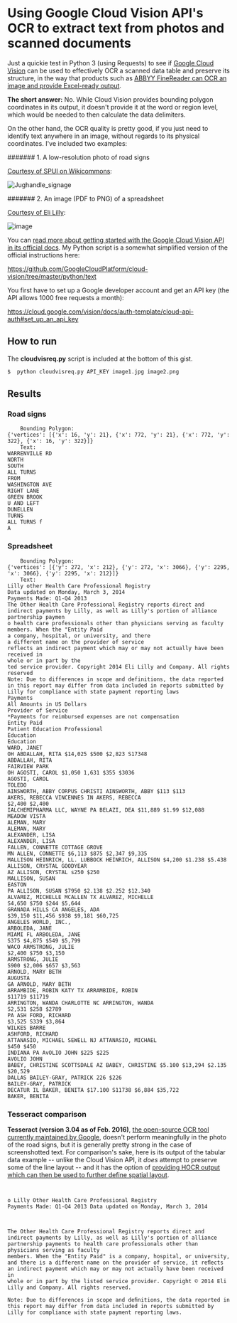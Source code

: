 # Using Google Cloud Vision API's OCR to extract text from photos and scanned documents

Just a quickie test in Python 3 (using Requests) to see if [Google Cloud Vision](https://cloud.google.com/vision) can be used to effectively OCR a scanned data table and preserve its structure, in the way that products such as [ABBYY FineReader can OCR an image and provide Excel-ready output](https://github.com/dannguyen/abbyy-finereader-ocr-senate).

__The short answer:__ No. While Cloud Vision provides bounding polygon coordinates in its output, it doesn't provide it at the word or region level, which would be needed to then calculate the data delimiters.

On the other hand, the OCR quality is pretty good, if you just need to identify text anywhere in an image, without regards to its physical coordinates. I've included two examples: 

####### 1. A low-resolution photo of road signs

[Courtesy of SPUI on Wikicommons](https://commons.wikimedia.org/wiki/File:Jughandle_signage.jpg):

![Jughandle_signage](https://upload.wikimedia.org/wikipedia/commons/e/e4/Jughandle_signage.jpg)

####### 2. An image (PDF to PNG) of a spreadsheet

[Courtesy of Eli Lilly](http://www.lillyphysicianpaymentregistry.com/Payments-to-Physicians):

![image](https://cloud.githubusercontent.com/assets/121520/14005729/4bf2648e-f123-11e5-84d6-be1c9d84cdcd.png)


You can [read more about getting started with the Google Cloud Vision API in its official docs](https://cloud.google.com/vision/docs/getting-started). My Python script is a somewhat simplified version of the official instructions here:

https://github.com/GoogleCloudPlatform/cloud-vision/tree/master/python/text

You first have to set up a Google developer account and get an API key (the API allows 1000 free requests a month):

https://cloud.google.com/vision/docs/auth-template/cloud-api-auth#set_up_an_api_key



## How to run

The __cloudvisreq.py__ script is included at the bottom of this gist.

~~~sh
$  python cloudvisreq.py API_KEY image1.jpg image2.png
~~~




## Results

### Road signs

~~~
    Bounding Polygon:
{'vertices': [{'x': 16, 'y': 21}, {'x': 772, 'y': 21}, {'x': 772, 'y': 322}, {'x': 16, 'y': 322}]}
    Text:
WARRENVILLE RD
NORTH
SOUTH
ALL TURNS
FROM
WASHINGTON AVE
RIGHT LANE
GREEN BROOK
U AND LEFT
DUNELLEN
TURNS
ALL TURNS f
A

~~~


### Spreadsheet




~~~
    Bounding Polygon:
{'vertices': [{'y': 272, 'x': 212}, {'y': 272, 'x': 3066}, {'y': 2295, 'x': 3066}, {'y': 2295, 'x': 212}]}
    Text:
Lilly other Health Care Professional Registry
Data updated on Monday, March 3, 2014
Payments Made: Q1-Q4 2013
The Other Health Care Professional Registry reports direct and indirect payments by Lilly, as well as Lilly's portion of alliance partnership paymen
o health care professionals other than physicians serving as faculty
members. When the "Entity Paid
a company, hospital, or university, and there
a different name on the provider of service
reflects an indirect payment which may or may not actually have been received in
whole or in part by the
ted service provider. Copyright 2014 Eli Lilly and Company. All rights reserved
Note: Due to differences in scope and definitions, the data reported in this report may differ from data included in reports submitted by Lilly for compliance with state payment reporting laws
Payments
All Amounts in US Dollars
Provider of Service
*Payments for reimbursed expenses are not compensation
Entity Paid
Patient Education Professional
Education
Education
WARD, JANET
OH ABDALLAH, RITA $14,025 $500 $2,823 S17348
ABDALLAH, RITA
FAIRVIEW PARK
OH AGOSTI, CAROL $1,050 1,631 $355 $3036
AGOSTI, CAROL
TOLEDO
AINSWORTH, ABBY CORPUS CHRISTI AINSWORTH, ABBY $113 $113
AKERS, REBECCA VINCENNES IN AKERS, REBECCA
$2,400 $2,400
IALCHEMIPHARMA LLC, WAYNE PA BELAZI, DEA $11,889 $1.99 $12,088
MEADOW VISTA
ALEMAN, MARY
ALEMAN, MARY
ALEXANDER, LISA
ALEXANDER, LISA
FALLEN, CONNETTE COTTAGE GROVE
MN ALLEN, CONNETTE $6,113 $875 $2,347 $9,335
MALLISON HEINRICH, LL. LUBBOCK HEINRICH, ALLISON $4,200 $1.238 $5.438
ALLISON, CRYSTAL GOODYEAR
AZ ALLISON, CRYSTAL s250 $250
MALLISON, SUSAN
EASTON
PA ALLISON, SUSAN $7950 $2.138 $2.252 $12.340
ALVAREZ, MICHELLE MCALLEN TX ALVAREZ, MICHELLE
S4,650 $750 $244 $5,644
GRANADA HILLS CA ANGELES, ADA
$39,150 $11,456 $938 $9,181 $60,725
ANGELES WORLD, INC.,
ARBOLEDA, JANE
MIAMI FL ARBOLEDA, JANE
S375 $4,875 $549 $5,799
WACO ARMSTRONG, JULIE
$2,400 $750 $3,150
ARMSTRONG, JULIE
S900 $2,006 $657 $3,563
ARNOLD, MARY BETH
AUGUSTA
GA ARNOLD, MARY BETH
ARRAMBIDE, ROBIN KATY TX ARRAMBIDE, ROBIN
$11719 $11719
ARRINGTON, WANDA CHARLOTTE NC ARRINGTON, WANDA
S2,531 $258 $2789
PA ASH FORD, RICHARD
$3,525 S339 $3,864
WILKES BARRE
ASHFORD, RICHARD
ATTANASIO, MICHAEL SEWELL NJ ATTANASIO, MICHAEL
$450 $450
INDIANA PA AvOLIO JOHN $225 $225
AVOLIO JOHN
BABEY, CHRISTINE SCOTTSDALE AZ BABEY, CHRISTINE $5.100 $13,294 $2.135 $20,529
DALLAS BAILEY-GRAY, PATRICK 226 $226
BAILEY-GRAY, PATRICK
DECATUR IL BAKER, BENITA $17.100 S11738 $6,884 $35,722
BAKER, BENITA
~~~

### Tesseract comparison 

__Tesseract (version 3.04 as of Feb. 2016)__, [the open-source OCR tool currently maintained by Google](https://github.com/tesseract-ocr/tesseract), doesn't perform meaningfully in the photo of the road signs, but it is generally pretty strong in the case of screenshotted text. For comparison's sake, here is its output of the tabular data example -- unlike the Cloud Vision API, it *does* attempt to preserve some of the line layout -- and it has the option of [providing HOCR output which can then be used to further define spatial layout](https://github.com/jsfenfen/whatwordwhere).

~~~
 

o Lilly Other Health Care Professional Registry
Payments Made: Q1-Q4 2013 Data updated on Monday, March 3, 2014

 

The Other Health Care Professional Registry reports direct and indirect payments by Lilly, as well as Lilly's portion of alliance partnership payments to health care professionals other than physicians serving as faculty
members. When the "Entity Paid" is a company, hospital, or university, and there is a different name on the provider of service, it reﬂects an indirect payment which may or may not actually have been received in
whole or in part by the listed service provider. Copyright © 2014 Eli Lilly and Company. All rights reserved.

Note: Due to differences in scope and deﬁnitions, the data reported in this report may differ from data included in reports submitted by Lilly for compliance with state payment reporting laws.

 

 

 

 

 

 

 

 

 

 

 

 

 

 

 

 

 

 

 

 

 

 

 

 

 

 

 

 

 

 

 

 

 

 

 

 

 

 

 

 

Payments*
(All Amounts in US Dollars)
Provider of Service *Payments for re u bursed expenses are not compensatio
Advising]
H
Patient Education “2:13:33 consulting & Certain
Name Location State Name . International Travel-Related 2013 Total
Programs Education .
Programs Education Expenses
Programs
A1 CERTIFIED DIABETES EDUCATORS,
LLC GILBERT AZ WARD, JAN ET $300 $1,631 $129 $2,060
ABDALLAH, RITA FAIRVIEW PARK OH ABDALLAH, RITA $14,025 $500 $2,823 $17,348
ADAMS, MARY ELLEN CINCINNATI OH ADAMS, MARY ELLEN $3,450 $1,594 $5,044
AGOSTI, CAROL TOLEDO OH AGOSTI, CAROL $1,050 $1,631 $355 $3,036
AINSWORTH, ABBY CORPUS CHRISTI TX AINSWORTH, ABBY $113 $113
AKERS, REBECCA VINCENNES IN AKERS, REBECCA $2,400 $2,400
ALCHEMIPHARMA LLC, WAYNE PA BELAZI, DEA $11,889 $199 $12,088
ALEMAN, MARY MEADOW VISTA CA ALEMAN, MARY $3,300 $1,294 $346 $4,940
ALEXANDER, LISA EVANSVILLE IN ALEXANDER, LISA $3,000 $1,988 $1,077 $6,065
ALLEN, CONNETI'E COTTAGE GROVE MN ALLEN, CONNETI'E $6,113 $875 $2,347 $9,335
ALLISON HEINRICH, L.L. LUBBOCK TX HEINRICH, ALLISON $4,200 $1,238 $5,438
ALLISON, CRYSTAL GOODYEAR AZ ALLISON, CRYSTAL $250 $250
ALLISON, SUSAN EASTON PA ALLISON, SUSAN $7,950 $2,138 $2,252 $12,340
ALVAREZ, MICHELLE MCALLEN TX ALVAREZ, MICHELLE $4,650 $750 $244 $5,644
ANDARIESE, JUDITH BROOKLYN NY AN DARIESE, JUDITH $12,450 $338 $1,029 $13,817
ANGELES WORLD, INC., GRANADA HILLS CA ANGELES, ADA $39,150 $11,456 $938 $9,181 $60,725
ARBOLEDA, JANE MIAMI FL ARBOLEDA, JANE $375 $4,875 $549 $5,799
ARMSTRONG, JULIE WACO TX ARMSTRONG, JULIE $2,400 $750 $3,150
ARNOLD, MARY BETH AUGUSTA GA ARNOLD, MARY BETH $900 $2,006 $657 $3,563
ARRAMBIDE, ROBIN KATY TX ARRAMBIDE, ROBIN $1,719 $1,719
ARRINGTON, WANDA CHARLOTTE NC ARRINGTON, WANDA $2,531 $258 $2,789
ASHFORD, RICHARD WILKES BARRE PA ASHFORD, RICHARD $3,525 $339 $3,864
ATTANASIO, MICHAEL SEWELL NJ AlTANASIO, MICHAEL $450 $450
AVOLIO, JOHN INDIANA PA AVOLIO, JOHN $225 $225
BABEY, CHRISTINE SCOTTSDALE AZ BABEY, CHRISTINE $5,100 $13,294 $2,135 $20,529
BAILEY-G RAY, PATRICK DALLAS TX BAILEY-G RAY, PATRICK $226 $226
BAIRD, DENISE LANCASTER PA BAIRD, DENISE $3,000 $638 $176 $3,814
BAKER, BENITA DECATUR IL BAKER, BENITA $17,100 $11,738 $6,884 $35,722

 

 

~~~


# Performance and latency

I didn't rigorously test this so these are just rough averages/medians:

* __Road signs:__ 2.1 seconds
* __Spreadsheet:__ 6.8 seconds
* __Spreadsheet (with Tesseract)__: 4.1 seconds

Cloud Vision probably isn't intended for picking apart text documents. Occasionally, the API would fail on the spreadsheet image with this result:

~~~json
{
  "error": {
    "code": 4,
    "message": "image-annotator::RPC deadline exceeded.: Backend timeout!"
  }
}
~~~



